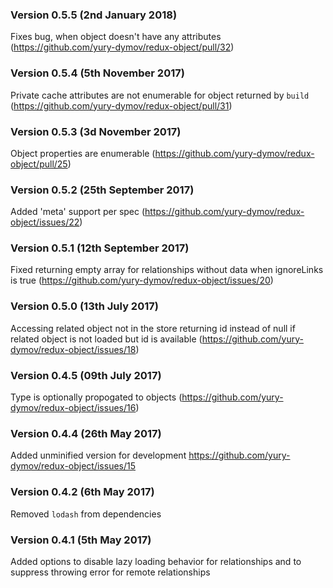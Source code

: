 ### Version 0.5.5 (2nd January 2018)
Fixes bug, when object doesn't have any attributes (https://github.com/yury-dymov/redux-object/pull/32)

### Version 0.5.4 (5th November 2017)
Private cache attributes are not enumerable for object returned by `build` (https://github.com/yury-dymov/redux-object/pull/31)

### Version 0.5.3 (3d November 2017)
Object properties are enumerable (https://github.com/yury-dymov/redux-object/pull/25)

### Version 0.5.2 (25th September 2017)
Added 'meta' support per spec (https://github.com/yury-dymov/redux-object/issues/22)

### Version 0.5.1 (12th September 2017)
Fixed returning empty array for relationships without data when ignoreLinks is true (https://github.com/yury-dymov/redux-object/issues/20)

### Version 0.5.0 (13th July 2017)
Accessing related object not in the store returning id instead of null if related object is not loaded but id is available (https://github.com/yury-dymov/redux-object/issues/18)

### Version 0.4.5 (09th July 2017)
Type is optionally propogated to objects (https://github.com/yury-dymov/redux-object/issues/16)

### Version 0.4.4 (26th May 2017)
Added unminified version for development https://github.com/yury-dymov/redux-object/issues/15

### Version 0.4.2 (6th May 2017)
Removed `lodash` from dependencies

### Version 0.4.1 (5th May 2017)
Added options to disable lazy loading behavior for relationships and to suppress throwing error for remote relationships
